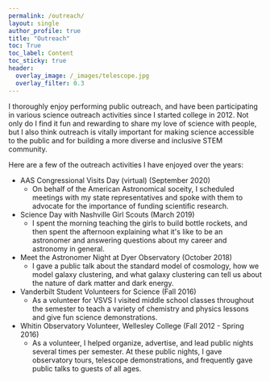 ```yaml
---
permalink: /outreach/
layout: single
author_profile: true
title: "Outreach"
toc: True
toc_label: Content
toc_sticky: true
header:
  overlay_image: /_images/telescope.jpg
  overlay_filter: 0.3
---
```


I thoroughly enjoy performing public outreach, and have been participating in various science outreach activities since I started college in 2012. Not only do I find it fun and rewarding to share my love of science with people, but I also think outreach is vitally important for making science accessible to the public and for building a more diverse and inclusive STEM community.

Here are a few of the outreach activities I have enjoyed over the years:
* AAS Congressional Visits Day (virtual) (September 2020)
  * On behalf of the American Astronomical soceity, I scheduled meetings with my state representatives and spoke with them to advocate for the importance of funding scientific research.
* Science Day with Nashville Girl Scouts (March 2019)
  * I spent the morning teaching the girls to build bottle rockets, and then spent the afternoon explaining what it's like to be an astronomer and answering questions about my career and astronomy in general.
* Meet the Astronomer Night at Dyer Observatory (October 2018)
  * I gave a public talk about the standard model of cosmology, how we model galaxy clustering, and what galaxy clustering can tell us about the nature of dark matter and dark energy. 
* Vanderbilt Student Volunteers for Science (Fall 2016)
  * As a volunteer for VSVS I visited middle school classes throughout the semester to teach a variety of chemistry and physics lessons and give fun science demonstrations.
* Whitin Observatory Volunteer, Wellesley College (Fall 2012 - Spring 2016)
  * As a volunteer, I helped organize, advertise, and lead public nights several times per semester. At these public nights, I gave observatory tours, telescope demonstrations, and frequently gave public talks to guests of all ages.
